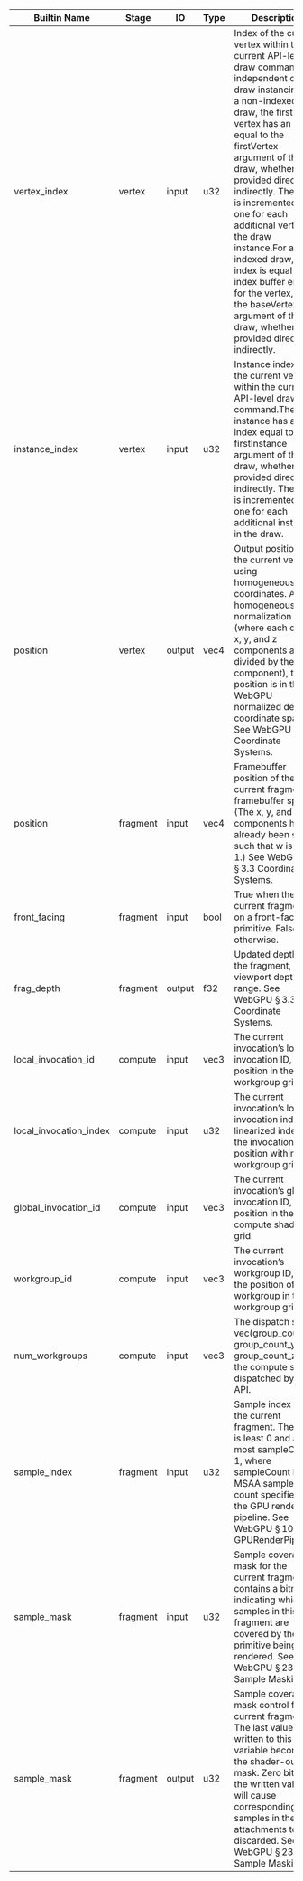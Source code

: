 | Builtin Name           | Stage    | IO     | Type      | Description                                                                                                                                                                                                                                                                                                                                                                                                                                                                                              |
| ---------------------- | -------- | ------ | --------- | -------------------------------------------------------------------------------------------------------------------------------------------------------------------------------------------------------------------------------------------------------------------------------------------------------------------------------------------------------------------------------------------------------------------------------------------------------------------------------------------------------- |
| vertex_index           | vertex   | input  | u32       | Index of the current vertex within the current API-level draw command, independent of draw instancing.For a non-indexed draw, the first vertex has an index equal to the firstVertex argument of the draw, whether provided directly or indirectly. The index is incremented by one for each additional vertex in the draw instance.For an indexed draw, the index is equal to the index buffer entry for the vertex, plus the baseVertex argument of the draw, whether provided directly or indirectly. |
| instance_index         | vertex   | input  | u32       | Instance index of the current vertex within the current API-level draw command.The first instance has an index equal to the firstInstance argument of the draw, whether provided directly or indirectly. The index is incremented by one for each additional instance in the draw.                                                                                                                                                                                                                       |
| position               | vertex   | output | vec4<f32> | Output position of the current vertex, using homogeneous coordinates. After homogeneous normalization (where each of the x, y, and z components are divided by the w component), the position is in the WebGPU normalized device coordinate space. See WebGPU § 3.3 Coordinate Systems.                                                                                                                                                                                                                  |
| position               | fragment | input  | vec4<f32> | Framebuffer position of the current fragment in framebuffer space. (The x, y, and z components have already been scaled such that w is now 1.) See WebGPU § 3.3 Coordinate Systems.                                                                                                                                                                                                                                                                                                                      |
| front_facing           | fragment | input  | bool      | True when the current fragment is on a front-facing primitive. False otherwise.                                                                                                                                                                                                                                                                                                                                                                                                                          |
| frag_depth             | fragment | output | f32       | Updated depth of the fragment, in the viewport depth range. See WebGPU § 3.3 Coordinate Systems.                                                                                                                                                                                                                                                                                                                                                                                                         |
| local_invocation_id    | compute  | input  | vec3<u32> | The current invocation’s local invocation ID, i.e. its position in the workgroup grid.                                                                                                                                                                                                                                                                                                                                                                                                                   |
| local_invocation_index | compute  | input  | u32       | The current invocation’s local invocation index, a linearized index of the invocation’s position within the workgroup grid.                                                                                                                                                                                                                                                                                                                                                                              |
| global_invocation_id   | compute  | input  | vec3<u32> | The current invocation’s global invocation ID, i.e. its position in the compute shader grid.                                                                                                                                                                                                                                                                                                                                                                                                             |
| workgroup_id           | compute  | input  | vec3<u32> | The current invocation’s workgroup ID, i.e. the position of the workgroup in the workgroup grid.                                                                                                                                                                                                                                                                                                                                                                                                         |
| num_workgroups         | compute  | input  | vec3<u32> | The dispatch size, vec<u32>(group_count_x, group_count_y, group_count_z), of the compute shader dispatched by the API.                                                                                                                                                                                                                                                                                                                                                                                   |
| sample_index           | fragment | input  | u32       | Sample index for the current fragment. The value is least 0 and at most sampleCount-1, where sampleCount is the MSAA sample count specified for the GPU render pipeline. See WebGPU § 10.3 GPURenderPipeline.                                                                                                                                                                                                                                                                                            |
| sample_mask            | fragment | input  | u32       | Sample coverage mask for the current fragment. It contains a bitmask indicating which samples in this fragment are covered by the primitive being rendered. See WebGPU § 23.3.11 Sample Masking.                                                                                                                                                                                                                                                                                                         |
| sample_mask            | fragment | output | u32       | Sample coverage mask control for the current fragment. The last value written to this variable becomes the shader-output mask. Zero bits in the written value will cause corresponding samples in the color attachments to be discarded. See WebGPU § 23.3.11 Sample Masking.                                                                                                                                                                                                                            |